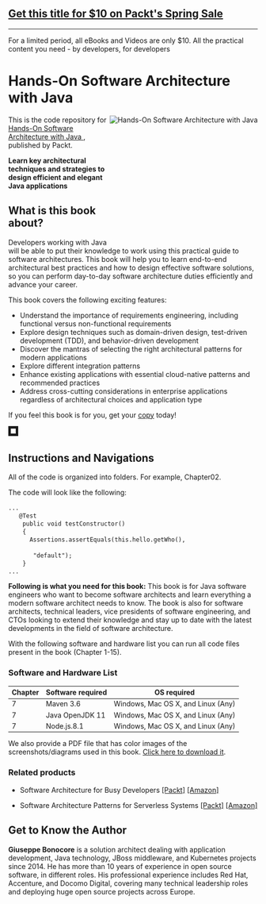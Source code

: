 ## [Get this title for $10 on Packt's Spring Sale](https://www.packt.com/B16354?utm_source=github&utm_medium=packt-github-repo&utm_campaign=spring_10_dollar_2022)
-----
For a limited period, all eBooks and Videos are only $10. All the practical content you need \- by developers, for developers

# Hands-On Software Architecture with Java 

<a href="https://www.packtpub.com/product/hands-on-software-architecture-with-java/9781800207301?utm_source=github&utm_medium=repository&utm_campaign="><img src="https://static.packt-cdn.com/products/9781800207301/cover/smaller" alt="Hands-On Software Architecture with Java " height="256px" align="right"></a>

This is the code repository for [Hands-On Software Architecture with Java ](https://www.packtpub.com/product/hands-on-software-architecture-with-java/9781800207301?utm_source=github&utm_medium=repository&utm_campaign=), published by Packt.

**Learn key architectural techniques and strategies to design efficient and elegant Java applications**

## What is this book about?
Developers working with Java will be able to put their knowledge to work using this practical guide to software architectures. This book will help you to learn end-to-end architectural best practices and how to design effective software solutions, so you can perform day-to-day software architecture duties efficiently and advance your career.

This book covers the following exciting features:
* Understand the importance of requirements engineering, including functional versus non-functional requirements
* Explore design techniques such as domain-driven design, test-driven development (TDD), and behavior-driven development
* Discover the mantras of selecting the right architectural patterns for modern applications
* Explore different integration patterns
* Enhance existing applications with essential cloud-native patterns and recommended practices
* Address cross-cutting considerations in enterprise applications regardless of architectural choices and application type



If you feel this book is for you, get your [copy](https://www.amazon.com/dp/1800207301) today!

<a href="https://www.packtpub.com/?utm_source=github&utm_medium=banner&utm_campaign=GitHubBanner"><img src="https://raw.githubusercontent.com/PacktPublishing/GitHub/master/GitHub.png" 
alt="https://www.packtpub.com/" border="5" /></a>

## Instructions and Navigations
All of the code is organized into folders. For example, Chapter02.

The code will look like the following:
```
... 
   @Test 
    public void testConstructor()    
    {      
      Assertions.assertEquals(this.hello.getWho(),
	  
       "default");    
    }
...
```

**Following is what you need for this book:**
This book is for Java software engineers who want to become software architects and learn everything a modern software architect needs to know. The book is also for software architects, technical leaders, vice presidents of software engineering, and CTOs looking to extend their knowledge and stay up to date with the latest developments in the field of software architecture.

With the following software and hardware list you can run all code files present in the book (Chapter 1-15).
### Software and Hardware List
| Chapter | Software required | OS required |
| -------- | ------------------------------------ | ----------------------------------- |
| 7 | Maven 3.6 | Windows, Mac OS X, and Linux (Any) |
| 7 | Java OpenJDK 11 | Windows, Mac OS X, and Linux (Any) |
| 7 | Node.js.8.1 | Windows, Mac OS X, and Linux (Any) |

We also provide a PDF file that has color images of the screenshots/diagrams used in this book. [Click here to download it](https://static.packt-cdn.com/downloads/9781800207301_ColorImages.pdf).

### Related products
* Software Architecture for Busy Developers  [[Packt]](https://www.packtpub.com/product/software-architecture-for-busy-developers/9781801071598?utm_source=github&utm_medium=repository&utm_campaign=) [[Amazon]](https://www.amazon.com/dp/1801071594)

* Software Architecture Patterns for Serverless Systems [[Packt]](https://www.packtpub.com/product/software-architecture-patterns-for-serverless-systems/9781800207035) [[Amazon]](https://www.amazon.com/dp/1800207034)



## Get to Know the Author
**Giuseppe Bonocore**
is a solution architect dealing with application development, Java technology, JBoss middleware, and Kubernetes projects since 2014. He has more than 10 years of experience in open source software, in different roles. His professional experience includes Red Hat, Accenture, and Docomo Digital, covering many technical leadership roles and deploying huge open source projects across Europe.





